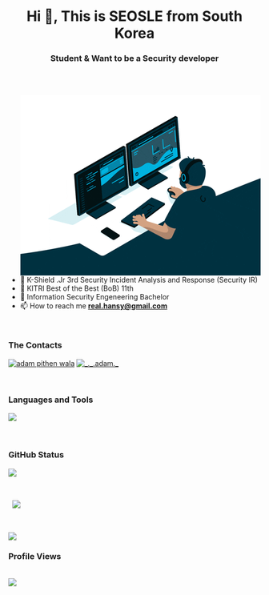 <h1 align="center">Hi 👋, This is SEOSLE from South Korea</h1>
<h3 align="center">Student & Want to be a Security developer</h3>

<br>

<br>

<p><img align="right" src="/codding.gif" /></p>


- :school: K-Shield .Jr 3rd Security Incident Analysis and Response (Security IR)
- :school: KITRI Best of the Best (BoB) 11th 
- :school: Information Security Engeneering Bachelor
- 📫 How to reach me **real.hansy@gmail.com**


<br>

<h3 align="left">The Contacts</h3>
<p align="left">
  <a href="https://fb.com/real.hansy pithen wala" target="blank"><img align="center"
      src="https://raw.githubusercontent.com/rahuldkjain/github-profile-readme-generator/master/src/images/icons/Social/facebook.svg"
      alt="adam pithen wala" height="30" width="40" /></a>
  <a href="https://instagram.com/real.hansy" target="blank"><img align="center"
      src="https://raw.githubusercontent.com/rahuldkjain/github-profile-readme-generator/master/src/images/icons/Social/instagram.svg"
      alt="_._.adam._" height="30" width="40" /></a>
</p>

<br>


<h3 align="left">Languages and Tools</h3>
<p align="left">
  <img src="https://img.shields.io/badge/c++-00599C?style=for-the-badge&logo=cplusplus&logoColor=white">
</p>

<br>

<h3>GitHub Status</h3>
<p>
  <img align="center"
        src="https://github-readme-stats.vercel.app/api/top-langs?username=real2u2l8&show_icons=true&locale=en&bg_color=0d1117&text_color=ffffff&layout=compact"
        bg_color=#808080/></p>

<br>

<p>&nbsp;
  <img align="center" src="https://github-readme-stats.vercel.app/api?username=real2u2l8&show_icons=true&locale=en&bg_color=0d1117&text_color=ffffff&repo=convoychat"/></p>

<br>

<p>
  <img align="center" src="https://github-readme-streak-stats.herokuapp.com/?user=real2u2l8&theme=dark&background=0d1117&date_format=M%20j%5B%2C%20Y%5D"/>
</p>
<p align="right"> <h3>Profile Views</h3><br>
  <img src="https://komarev.com/ghpvc/?username=real2u2l8&label=Profile%20views&color=0e75b6&style=flat"/> 
</p>

